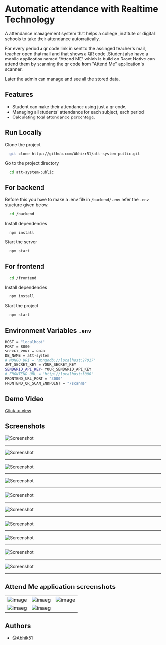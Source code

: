 
# Automatic attendance with Realtime Technology


A attendance management system that helps a college ,institute or digital schools to take their attendance automatically. 

For every period a qr code link in sent to the assinged teacher's mail, teacher open that mail and that shows a QR code .Student also have a mobile application named "Attend ME" which is build on React Native can attend them by scanning the qr code from "Attend Me" application's scanner.

Later the admin can manage and see all the stored data.

## Features

- Student can make their attendance using just a qr code. 
- Managing all students' attendance for each subject, each period 
- Calculating total attendance percentage. 



## Run Locally

Clone the project

```bash
  git clone https://github.com/Abhikr51/att-system-public.git
```

Go to the project directory

```bash
  cd att-system-public
```

## For backend


Before this you have to make a .env file in `/backend/.env` refer the `.env` stucture given below.
```bash
  cd /backend
```

Install dependencies

```bash
  npm install
```

Start the server

```bash
  npm start
```

## For frontend
```bash
  cd /frontend
```

Install dependencies

```bash
  npm install
```

Start the project

```bash
  npm start
```

## Environment Variables `.env`

```bash
HOST = "localhost"
PORT = 8000
SOCKET_PORT = 8080
DB_NAME = att-system
# MONGO_URI = 'mongodb://localhost:27017'
JWT_SECRET_KEY = YOUR_SECRET_KEY
SENDGRID_API_KEY= YOUR_SENDGRID_API_KEY
# FRONTEND_URL = "http://localhost:3000"
FRONTEND_URL_PORT = "3000"
FRONTEND_QR_SCAN_ENDPOINT = "/scanme" 
```


## Demo Video

[Click to view](https://drive.google.com/file/d/1ZiDkNmHorJrLCFLyhUSTlLbqnWEsSdwK/view?usp=drive_link)




## Screenshots

![Screenshot](https://abhikr51.github.io/screenshots/att-system-public/login.png)
___
![Screenshot](https://abhikr51.github.io/screenshots/att-system-public/dashboard.png)
___
![Screenshot](https://abhikr51.github.io/screenshots/att-system-public/show-attendance.png)
___
![Screenshot](https://abhikr51.github.io/screenshots/att-system-public/students.png)
___
![Screenshot](https://abhikr51.github.io/screenshots/att-system-public/teachers.png)
___
![Screenshot](https://abhikr51.github.io/screenshots/att-system-public/add-data.png)
___
![Screenshot](https://abhikr51.github.io/screenshots/att-system-public/Routine.png)
___
![Screenshot](https://abhikr51.github.io/screenshots/att-system-public/upload-routine.png)
___
![Screenshot](https://abhikr51.github.io/screenshots/att-system-public/mail-content.png)
___
![Screenshot](https://abhikr51.github.io/screenshots/att-system-public/qr-code.png)
___

## Attend Me application screenshots 
| | | |
| ---------------------- | ---------------------- | ---------------------- |
| ![image](https://abhikr51.github.io/screenshots/att-system-public/1.jpg) | ![imaeg](https://abhikr51.github.io/screenshots/att-system-public/2.jpg) | ![image](https://abhikr51.github.io/screenshots/att-system-public/3.jpg) | 
| ![imaeg](https://abhikr51.github.io/screenshots/att-system-public/4.jpg) | ![imaeg](https://abhikr51.github.io/screenshots/att-system-public/5.jpg) |




## Authors

- [@Abhik51](https://github.com/Abhikr51)


